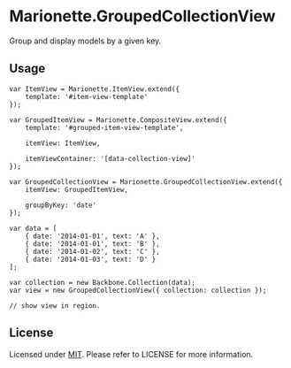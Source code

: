 # Marionette.GroupedCollectionView

Group and display models by a given key.

## Usage

	var ItemView = Marionette.ItemView.extend({
		template: '#item-view-template'
	});
	
	var GroupedItemView = Marionette.CompositeView.extend({
		template: '#grouped-item-view-template',
		
		itemView: ItemView,
		
		itemViewContainer: '[data-collection-view]'
	});

	var GroupedCollectionView = Marionette.GroupedCollectionView.extend({
		itemView: GroupedItemView,
		
		groupByKey: 'date'
	});
	
	var data = [
		{ date: '2014-01-01', text: 'A' },
		{ date: '2014-01-01', text: 'B' },
		{ date: '2014-01-02', text: 'C' },
		{ date: '2014-01-03', text: 'D' }
	];
	
	var collection = new Backbone.Collection(data);
	var view = new GroupedCollectionView({ collection: collection });
	
	// show view in region.	

## License

Licensed under [MIT](http://opensource.org/licenses/mit-license.php). Please refer to LICENSE for more information.